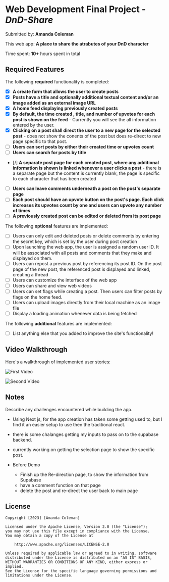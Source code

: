 # Web Development Final Project - *DnD-Share*

Submitted by: **Amanda Coleman**

This web app: **A place to share the atrabutes of your DnD character**

Time spent: **10+** hours spent in total

## Required Features

The following **required** functionality is completed:

- [x] **A create form that allows the user to create posts**
- [x] **Posts have a title and optionally additional textual content and/or an image added as an external image URL**
- [x] **A home feed displaying previously created posts**
- [x] **By default, the time created , title, and number of upvotes for each post is shown on the feed**
        - Currently you will see the all information entered by the user. 
- [x] **Clicking on a post shall direct the user to a new page for the selected post**
        - does not show the conents of the post but does re-direct to new page specific to that post. 
- [ ] **Users can sort posts by either their created time or upvotes count**
- [ ] **Users can search for posts by title**
- [/] **A separate post page for each created post, where any additional information is shown is linked whenever a user clicks a post**
        - there is a separate page but the content is currently blank, the page is specific to each character that has been created
- [ ] **Users can leave comments underneath a post on the post's separate page**
- [ ] **Each post should have an upvote button on the post's page. Each click increases its upvotes count by one and users can upvote any number of times**
- [ ] **A previously created post can be edited or deleted from its post page**

The following **optional** features are implemented:

- [ ] Users can only edit and deleted posts or delete comments by entering the secret key, which is set by the user during post creation
- [ ] Upon launching the web app, the user is assigned a random user ID. It will be associated with all posts and comments that they make and displayed on them.
- [ ] Users can repost a previous post by referencing its post ID. On the post page of the new post, the referenced post is displayed and linked, creating a thread
- [ ] Users can customize the interface of the web app
- [ ] Users can share and view web videos
- [ ] Users can set flags while creating a post. Then users can filter posts by flags on the home feed.
- [ ] Users can upload images directly from their local machine as an image file
- [ ] Display a loading animation whenever data is being fetched

The following **additional** features are implemented:

* [ ] List anything else that you added to improve the site's functionality!

## Video Walkthrough

Here's a walkthrough of implemented user stories:

![First Video](https://media.giphy.com/media/v1.Y2lkPTc5MGI3NjExNGQ3NDhjNjYwYmI3Y2ZkZGJkNjNiZjBiNDEwMDZhYTk2OTI0ZDMwOSZlcD12MV9pbnRlcm5hbF9naWZzX2dpZklkJmN0PWc/fU28W0lN1c9UWXzBIU/giphy.gif)

![Second Video](https://media.giphy.com/media/v1.Y2lkPTc5MGI3NjExNTU2MzYxYTBlNmM0YmFjMGE1NzI0M2EyMzQyYWFhZDliNjBiYzNkMyZlcD12MV9pbnRlcm5hbF9naWZzX2dpZklkJmN0PWc/BHPXvbXf3gZdA9IboW/giphy.gif)


## Notes

Describe any challenges encountered while building the app.

- Using Next js, for the app creation has taken some getting used to, but I find it an easier setup to use then the traditional react.
- there is some chalanges getting my inputs to pass on to the supabase backend.
- currently working on getting the selection page to show the specific post. 


- Before Demo
    - Finish up the Re-direction page, to show the information from Supabase
    - have a comment function on that page
    - delete the post and re-direct the user back to main page



## License

    Copyright [2023] [Amanda Coleman]

    Licensed under the Apache License, Version 2.0 (the "License");
    you may not use this file except in compliance with the License.
    You may obtain a copy of the License at

        http://www.apache.org/licenses/LICENSE-2.0

    Unless required by applicable law or agreed to in writing, software
    distributed under the License is distributed on an "AS IS" BASIS,
    WITHOUT WARRANTIES OR CONDITIONS OF ANY KIND, either express or implied.
    See the License for the specific language governing permissions and
    limitations under the License.
